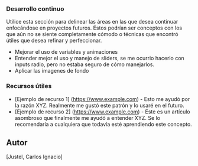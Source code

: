 ### Desarrollo continuo

Utilice esta sección para delinear las áreas en las que desea continuar enfocándose en proyectos futuros. Estos podrían ser conceptos con los que aún no se siente completamente cómodo o técnicas que encontró útiles que desea refinar y perfeccionar.

- Mejorar el uso de variables y animaciones
- Entender mejor el uso y manejo de sliders, se me ocurrio hacerlo con inputs radio, pero no estaba seguro de cómo manejarlos.
- Aplicar las imagenes de fondo

### Recursos útiles

- [Ejemplo de recurso 1] (https://www.example.com) - Esto me ayudó por la razón XYZ. Realmente me gustó este patrón y lo usaré en el futuro.
- [Ejemplo de recurso 2] (https://www.example.com) - Este es un artículo asombroso que finalmente me ayudó a entender XYZ. Se lo recomendaría a cualquiera que todavía esté aprendiendo este concepto.

## Autor

[Justel, Carlos Ignacio]

